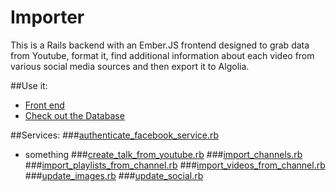 # Importer

This is a Rails backend with an Ember.JS frontend designed to grab data from Youtube, format it, find additional information about each video from various social media sources and then export it to Algolia.

##Use it:
* [Front end](https://sheltered-citadel-56202.herokuapp.com/)
* [Check out the Database](https://sheltered-citadel-56202.herokuapp.com/rails/db)

##Services:
###[authenticate_facebook_service.rb](https://github.com/zasmail/youtube-importer/blob/master/app/services/authenticate_facebook_service.rb)
* something
###[create_talk_from_youtube.rb](https://github.com/zasmail/youtube-importer/blob/master/app/services/create_talk_from_youtube.rb)
###[import_channels.rb](https://github.com/zasmail/youtube-importer/blob/master/app/services/import_channels.rb)
###[import_playlists_from_channel.rb](https://github.com/zasmail/youtube-importer/blob/master/app/services/import_playlists_from_channel.rb)
###[import_videos_from_channel.rb](https://github.com/zasmail/youtube-importer/blob/master/app/services/import_videos_from_channel.rb)
###[update_images.rb](https://github.com/zasmail/youtube-importer/blob/master/app/services/update_images.rb)
###[update_social.rb](https://github.com/zasmail/youtube-importer/blob/master/app/services/update_social.rb)
